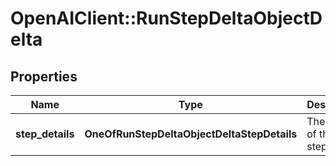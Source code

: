 # OpenAIClient::RunStepDeltaObjectDelta

## Properties
Name | Type | Description | Notes
------------ | ------------- | ------------- | -------------
**step_details** | **OneOfRunStepDeltaObjectDeltaStepDetails** | The details of the run step. | [optional] 

